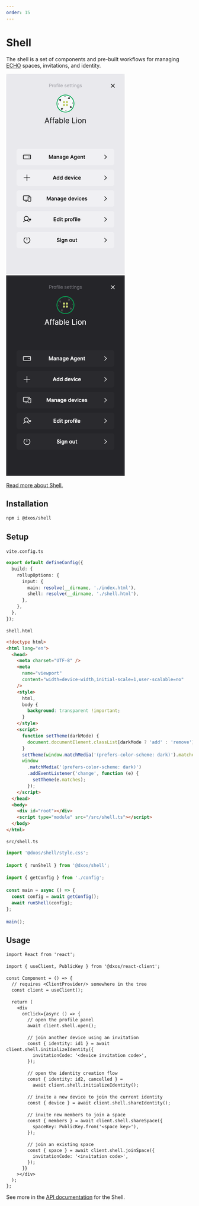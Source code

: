 ```yaml
---
order: 15
---
```


# Shell

The shell is a set of components and pre-built workflows for managing [ECHO](../echo.md) spaces, invitations, and identity.

<div class="shell-images">
  <img class="light" src="../images/shell-light.png" alt="Shell profile panel" />
  <img class="dark" src="../images/shell-dark.png" alt="Shell profile panel" />
</div>

[Read more about Shell.](../halo.md#shell)

## Installation

```bash
npm i @dxos/shell
```

## Setup

`vite.config.ts`

```ts
export default defineConfig({
  build: {
    rollupOptions: {
      input: {
        main: resolve(__dirname, './index.html'),
        shell: resolve(__dirname, './shell.html'),
      },
    },
  },
});
```

`shell.html`

```html
<!doctype html>
<html lang="en">
  <head>
    <meta charset="UTF-8" />
    <meta
      name="viewport"
      content="width=device-width,initial-scale=1,user-scalable=no"
    />
    <style>
      html,
      body {
        background: transparent !important;
      }
    </style>
    <script>
      function setTheme(darkMode) {
        document.documentElement.classList[darkMode ? 'add' : 'remove']('dark');
      }
      setTheme(window.matchMedia('(prefers-color-scheme: dark)').matches);
      window
        .matchMedia('(prefers-color-scheme: dark)')
        .addEventListener('change', function (e) {
          setTheme(e.matches);
        });
    </script>
  </head>
  <body>
    <div id="root"></div>
    <script type="module" src="/src/shell.ts"></script>
  </body>
</html>
```

`src/shell.ts`

```ts
import '@dxos/shell/style.css';

import { runShell } from '@dxos/shell';

import { getConfig } from './config';

const main = async () => {
  const config = await getConfig();
  await runShell(config);
};

main();
```

## Usage

```tsx file=./snippets/shell.tsx#L5-
import React from 'react';

import { useClient, PublicKey } from '@dxos/react-client';

const Component = () => {
  // requires <ClientProvider/> somewhere in the tree
  const client = useClient();

  return (
    <div
      onClick={async () => {
        // open the profile panel
        await client.shell.open();

        // join another device using an invitation
        const { identity: id1 } = await client.shell.initializeIdentity({
          invitationCode: '<device invitation code>',
        });

        // open the identity creation flow
        const { identity: id2, cancelled } =
          await client.shell.initializeIdentity();

        // invite a new device to join the current identity
        const { device } = await client.shell.shareIdentity();

        // invite new members to join a space
        const { members } = await client.shell.shareSpace({
          spaceKey: PublicKey.from('<space key>'),
        });

        // join an existing space
        const { space } = await client.shell.joinSpace({
          invitationCode: '<invitation code>',
        });
      }}
    ></div>
  );
};
```

See more in the [API documentation](../../api/@dxos/client/classes/Shell.md) for the Shell.
